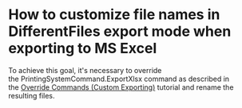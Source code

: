 # How to customize file names in DifferentFiles export mode when exporting to MS Excel


To achieve this goal, it's necessary to override the PrintingSystemCommand.ExportXlsx command as described in the <a href="https://documentation.devexpress.com/#XtraReports/CustomDocument2571/OverrideCommands">Override Commands (Custom Exporting)</a> tutorial and rename the resulting files.

<br/>


